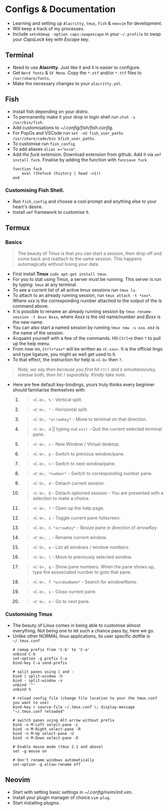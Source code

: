 # Configs & Documentation
- Learning and setting up `Alacritty`, `tmux`, `fish` & `neovim` for development.
- Will keep a track of my processes.
- Include `setxkbmap -option caps:swapescape` in your `~/.profile` to swap your *CapsLock* key with *Escape* key.

## Terminal
- Need to use **Alacritty**. Just like it and it is easier to configure.
- Get `Nerd fonts` & `SF Mono`. Copy the `*.otf` and/or `*.ttf` files to 
`/usr/share/fonts`.
- Make the necessary changes to your `alacritty.yml`.

## Fish
- Install fish depending on your distro.
- To permanently make it your drop in login shell run `chsh -s /usr/bin/fish`.
- Add customisations to *~/.config/fish/fish.config*.
- For PopOs and VSCode run `set -xU fish_user_paths /usr/share/code/bin $fish_user_paths`.
- To customise run `fish_config`.
- To add aliases `alias v="nvim"`.
- Add *the fuck* extension. Download extension from github. Add it via `omf install fuck`. Finalise by adding the function with `funcsave fuck` 
    ```
    function fuck
        eval (thefuck (history | head -n1))
    end
    ```

### Customising Fish Shell.
- Run `fish_config` and choose a cool prompt and anything else to your heart's desire.
- Install `omf` framework to customise it.

## Termux
### Basics
> The beauty of Tmux is that you can start a session, then drop off and come back and reattach to the same session. This happens automagically without losing your data.
- First install **Tmux** `sudo apt-get install tmux`.
- For you to stat using Tmux, a server must be running. This server is run by typing: `tmux` at any terminal.
- To see a current list of all active tmux sessions run `tmux ls`.
- To attach to an already running session, run `tmux attach -t *xxx*`. Where *xxx* is the corresponding number attached to the output of the *ls* command above.
- It is possible to rename an already running session by `tmux rename-session -t Axxx Bxxx`, where *Axxx* is the old name/number and *Bxxx* is the new name.
- You can also start a named session by running `tmux new -s xxx`. *xxx* is the name of the session.
- Acquaint yourself with a few of the commands. Hit `Ctrl+b` then `?` to pull
up the help menu.
- From now on, `Ctrl+*xxx*` will be written as `<C-xxx>`. It is the official
lingo and type ligature, you might as well get used to it.
- To that effect, the instruction for help is `<C-b>` then `?`.
> *Note, we say then because you first hit `Ctrl` and `b` simultaneoulsy,
release both, then hit `?` separately. Kindly take note*.
- Here are few default key-bindings, yours truly thinks every beginner should
familiarise themselves with:
  1. > `<C-b>, %` - Vertical split.
  2. > `<C-b>, "` - Horizontal split.
  3. > `<C-b>, *arrowKey*` - Move to terminal on that direction.
  4. > `<C-b>, d` || typing out `exit` - Quit the current selected terminal pane.
  5. > `<C-b>, c` - New Window / Virtual desktop.
  6. > `<C-b>, p` - Switch to previous window/pane.
  7. > `<C-b>, n` - Switch to next window/pane.
  8. > `<C-b>, *number*` - Switch to corresponding number pane.
  9. > `<C-b>, d` - Detach current session.
  10. > `<C-b>, D` - Detach optioned session - You are presented with a selection to make a choice.
  11. > `<C-b>, ?` - Open up the help page.
  12. > `<C-b>, z` - Toggle current pane fullscreen.
  13. > `<C-b>, C-*arrowKey*` - Resize pane in direction of *arrowKey*.
  14. > `<C-b>, ,` - Rename current window.
  15. > `<C-b>, w` - List all windows / window numbers.
  16. > `<C-b>, l` - Move to previously selected window.
  17. > `<C-b>, q` - Show pane numbers. When the pane shows up, type the assosciated number to goto that pane.
  18. > `<C-b>, f *windowName*` - Search for *windowName*. 
  19. > `<C-b>, x` - Close current pane. 
  20. > `<C-b>, o` - Go to next pane. 

### Customising Tmux
- The beauty of Linux comes in being able to customise almost everything. Not being one to let such a chance pass by, here we go.
- Unlike other NORMAL linux applications, its user specific dotfile is `~/.tmux.conf`
  ```  
  # remap prefix from 'C-b' to 'C-a'
  unbind C-b
  set-option -g prefix C-a
  bind-key C-a send-prefix   
 
  # split panes using | and -
  bind | split-window -h
  bind - split-window -v
  unbind '"'
  unbind %
  
  # reload config file (change file location to your the tmux.conf you want to use)
  bind-key r source-file ~/.tmux.conf \; display-message "~/.tmux.conf reloaded"  
  
  # switch panes using Alt-arrow without prefix
  bind -n M-Left select-pane -L
  bind -n M-Right select-pane -R
  bind -n M-Up select-pane -U
  bind -n M-Down select-pane -D
 
  # Enable mouse mode (tmux 2.1 and above)
  set -g mouse on
 
  # don't rename windows automatically
  set-option -g allow-rename off
  ```
## Neovim
- Start with setting basic settings in *~/.config/nvim/init.vim*.
- Install your plugin manager of choice `vim-plug`.
- Start installing plugins.
